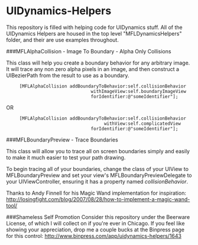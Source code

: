 UIDynamics-Helpers
==================

This repository is filled with helping code for UIDynamics stuff. All of the UIDynamics Helpers are housed in the top level "MFLDynamicsHelpers" folder, and their are use examples throughout.


###MFLAlphaCollision - Image To Boundary - Alpha Only Collisions

This class will help you create a boundary behavior for any arbitrary image. It will trace any non zero alpha pixels in an image, and then construct a UIBezierPath from the result to use as a boundary.

         [MFLAlphaCollision addBoundaryToBehavior:self.collisionBehavior
                                    withImageView:self.boundaryImageView
                                    forIdentifier:@"someIdentifier"];
                               
OR

         [MFLAlphaCollision addBoundaryToBehavior:self.collisionBehavior
                                         withView:self.complicatedView
                                    forIdentifier:@"someIdentifier"];

###MFLBoundaryPreview - Trace Boundaries

This class will allow you to trace all on screen boundaries simply and easily to make it much easier to test your path drawing. 

To begin tracing all of your boundaries, change the class of your UIView to MFLBoundaryPreview and set your view's MFLBoundaryPreviewDelegate to your UIViewController, ensuring it has a property named *collisionBehavior*. 


Thanks to Andy Finnell for his Magic Wand implementation for inspiration: http://losingfight.com/blog/2007/08/28/how-to-implement-a-magic-wand-tool/


###Shameless Self Promotion
Consider this repository under the Beerware License, of which I will collect on if you're ever in Chicago. If you feel like showing your appreciation, drop me a couple bucks at the Binpress page for this control: http://www.binpress.com/app/uidynamics-helpers/1643
